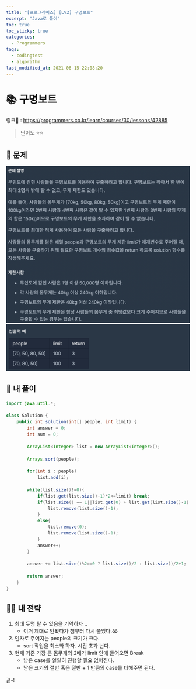 ```yaml
---
title: "[프로그래머스] [LV2] 구명보트"
excerpt: "Java로 풀이"
toc: true
toc_sticky: true
categories:
  - Programmers
tags:
  - codingtest
  - algorithm
last_modified_at: 2021-06-15 22:08:20
---
```


# 📚 구명보트
  
링크📎 : <https://programmers.co.kr/learn/courses/30/lessons/42885>  
  
>난이도 ⭐️⭐️
  
## 📖 문제    
  
![이미지](/assets/images/Programmers/Lv2/prob28/28-1.png)
![이미지](/assets/images/Programmers/Lv2/prob28/28-2.png)
  
## 📝 내 풀이  
  
```java  
import java.util.*;

class Solution {
    public int solution(int[] people, int limit) {
        int answer = 0;
        int sum = 0;
        
        ArrayList<Integer> list = new ArrayList<Integer>();
        
        Arrays.sort(people);

        for(int i : people)
            list.add(i);
        
        while(list.size()!=0){
            if(list.get(list.size()-1)*2<=limit) break;
            if(list.size() == 1||list.get(0) + list.get(list.size()-1) > limit){
                list.remove(list.size()-1);
            }
            else{
                list.remove(0);
                list.remove(list.size()-1);
            }
            answer++;
        }
        
        answer += list.size()%2==0 ? list.size()/2 : list.size()/2+1;
        
        return answer;
    }
}
```
  
## 👊🏻 내 전략
  
1. 최대 두명 탈 수 있음을 기억하자 ..
   - 이거 제대로 안봤다가 첨부터 다시 풀었다.😭
2. 인자로 주어지는 people의 크기가 크다.
   - sort 작업을 최소화 하자. 시간 초과 난다.
3. 현재 기준 가장 큰 몸무게의 2배가 limit 안에 들어오면 Break
   - 남은 case를 일일히 진행할 필요 없어진다.
   - 남은 크기의 절반 혹은 절반 + 1 만큼의 case를 더해주면 된다.
   
끝-!
